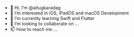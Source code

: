 - 👋 Hi, I’m @altugkaradag
- 👀 I’m interested in iOS, iPadOS and macOS Development
- 🌱 I’m currently learning Swift and Flutter
- 💞️ I’m looking to collaborate on ...
- 📫 How to reach me ...

<!---
altugkaradag/altugkaradag is a ✨ special ✨ repository because its `README.md` (this file) appears on your GitHub profile.
You can click the Preview link to take a look at your changes.
--->

